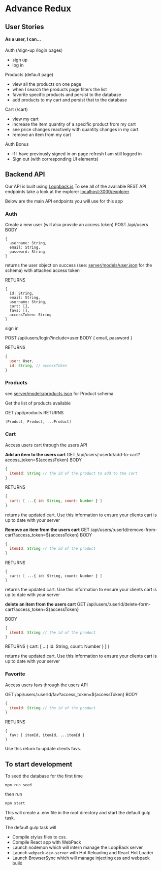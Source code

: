 # Advance Redux

## User Stories

#### As a user, I can...
Auth (/sign-up /login pages)

* sign up
* log in

Products (default page)

* view all the products on one page
* when I search the products page filters the list
* favorite specific products and persist to the database
* add products to my cart and persist that to the database

Cart (/cart)
* view my cart
* increase the item quantity of a specific product from my cart
* see price changes reactively with quantity changes in my cart
* remove an item from my cart

Auth Bonus

* if I have previously signed in on page refresh I am still logged in
* Sign out (with corresponding UI elements)

## Backend API

Our API is built using [Loopback.js](https://github.com/strongloop/loopback)
To see all of the available REST API endpoints take a look at the explorer [localhost:3000/explorer](localhost:3000/explorer)

Below are the main API endpoints you will use for this app

### Auth

Create a new user (will also provide an access token)
POST /api/users
BODY
```
{
  username: String,
  email: String,
  password: String
}
```

returns the user object on success (see: [server/models/user.json](server/models/user.json) for the schema) with attached access token

RETURNS
```
{
  id: String,
  email: String,
  username: String,
  cart: [],
  favs: [],
  accessToken: String
}
```

sign in

POST /api/users/login?include=user
BODY {
  email,
  password
}

RETURNS
```js
{
  user: User,
  id: String, // accessToken
}
```

### Products

see [server/models/products.json](server/models/products.json) for Product schema

Get the list of products available

GET /api/products
RETURNS

```js
[Product, Product, ...Product]

```

### Cart

Access users cart through the users API

**Add an item to the users cart**
GET /api/users/:userId/add-to-cart?access_token=${accessToken}
BODY
```js
{
  itemId: String // the id of the product to add to the cart
}
```

RETURNS
```js
{
  cart: [ ...{ id: String, count: Number } ]
}
```

returns the updated cart. Use this information to ensure your clients cart is up
to date with your server


**Remove an item from the users cart**
GET /api/users/:userId/remove-from-cart?access_token=${accessToken}
BODY
```js
{
  itemId: String // the id of the product
}
```

RETURNS
```
{
  cart: [ ...{ id: String, count: Number } ]
}
```

returns the updated cart. Use this information to ensure your clients cart is up
to date with your server

**delete an item from the users cart**
GET /api/users/:userId/delete-form-cart?access_token=${accessToken}

BODY
```js
{
  itemId: String // the id of the product
}
```

RETURNS
{
  cart: [ ...{ id: String, count: Number } ]
}

returns the updated cart. Use this information to ensure your clients cart is up
to date with your server

### Favorite
Access users favs through the users API

GET /api/users/:userId/fav?access_token=${accessToken}
BODY
```js
{
  itemId: String // the id of the product
}
```
RETURNS

```
{
  fav: [ itemId, itemId, ...itemId ]
}
```
Use this return to update clients favs.

## To start development

To seed the database for the first time

```
npm run seed
```
then run

```bash
npm start
```

This will create a .env file in the root directory and start the default gulp
task.

The default gulp task will

* Compile stylus files to css.
* Compile React app with WebPack
* Launch nodemon which will intern manage the LoopBack server
* Launch `webpack-dev-server` with Hot Reloading and React Hot Loader
* Launch BrowserSync which will manage injecting css and webpack build
